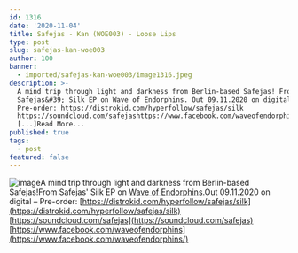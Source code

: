 ```yaml
---
id: 1316
date: '2020-11-04'
title: Safejas - Kan (WOE003) - Loose Lips
type: post
slug: safejas-kan-woe003
author: 100
banner:
  - imported/safejas-kan-woe003/image1316.jpeg
description: >-
  A mind trip through light and darkness from Berlin-based Safejas! From
  Safejas&#39; Silk EP on Wave of Endorphins. Out 09.11.2020 on digital &#8211;
  Pre-order: https://distrokid.com/hyperfollow/safejas/silk
  https://soundcloud.com/safejashttps://www.facebook.com/waveofendorphins
  [...]Read More...
published: true
tags:
  - post
featured: false
---
```

![image](../imported/safejas-kan-woe003/image1316.jpeg)A mind trip through light and darkness from Berlin-based Safejas!From Safejas' Silk EP on [Wave of Endorphins](https://www.en-dor-phins.com/).Out 09.11.2020 on digital – Pre-order: [https://distrokid.com/hyperfollow/safejas/silk](https://distrokid.com/hyperfollow/safejas/silk)[https://soundcloud.com/safejas](https://soundcloud.com/safejas)  
[https://www.facebook.com/waveofendorphins](https://www.facebook.com/waveofendorphins/)